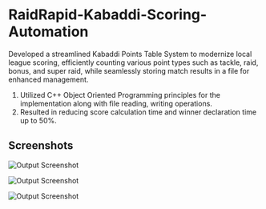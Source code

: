 
# RaidRapid-Kabaddi-Scoring-Automation

Developed a streamlined Kabaddi Points Table System to modernize local league scoring, efficiently counting various point types such as
tackle, raid, bonus, and super raid, while seamlessly storing match results in a file for enhanced management.
1. Utilized C++ Object Oriented Programming principles for the implementation along with file reading, writing operations.
2. Resulted in reducing score calculation time and winner declaration time up to 50%.

## Screenshots

![Output Screenshot](https://drive.google.com/uc?export=view&id=1TwCvcFj0rRMmrXrbsuEjrzHehDdir30i)

![Output Screenshot](https://drive.google.com/uc?export=view&id=1wAJ3p6f5TqeZEsMecXua5aLEkychy1AW)

![Output Screenshot](https://drive.google.com/uc?export=view&id=1EpGhvC5s9Lcgz4bHpKVFfqC85TMDjK3m)

